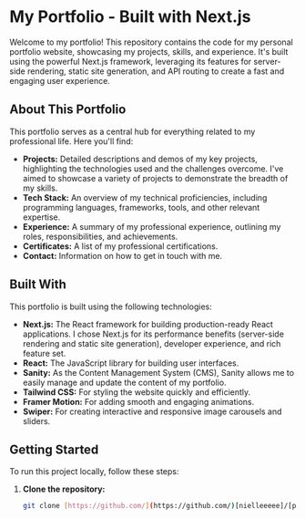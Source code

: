 # My Portfolio - Built with Next.js

Welcome to my portfolio! This repository contains the code for my personal portfolio website, showcasing my projects, skills, and experience.  It's built using the powerful Next.js framework, leveraging its features for server-side rendering, static site generation, and API routing to create a fast and engaging user experience.

## About This Portfolio

This portfolio serves as a central hub for everything related to my professional life.  Here you'll find:

* **Projects:**  Detailed descriptions and demos of my key projects, highlighting the technologies used and the challenges overcome.  I've aimed to showcase a variety of projects to demonstrate the breadth of my skills.
* **Tech Stack:** An overview of my technical proficiencies, including programming languages, frameworks, tools, and other relevant expertise.
* **Experience:** A summary of my professional experience, outlining my roles, responsibilities, and achievements.
* **Certificates:** A list of my professional certifications.
* **Contact:** Information on how to get in touch with me.

## Built With

This portfolio is built using the following technologies:

* **Next.js:** The React framework for building production-ready React applications.  I chose Next.js for its performance benefits (server-side rendering and static site generation), developer experience, and rich feature set.
* **React:** The JavaScript library for building user interfaces.
* **Sanity:** As the Content Management System (CMS), Sanity allows me to easily manage and update the content of my portfolio.
* **Tailwind CSS:** For styling the website quickly and efficiently.
* **Framer Motion:** For adding smooth and engaging animations.
* **Swiper:** For creating interactive and responsive image carousels and sliders.

## Getting Started

To run this project locally, follow these steps:

1. **Clone the repository:**
   ```bash
   git clone [https://github.com/](https://github.com/)[nielleeeee]/[portfolio].git